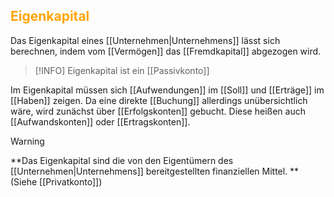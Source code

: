 ## <font color = "orange">Eigenkapital</font>

Das Eigenkapital eines [[Unternehmen|Unternehmens]] lässt sich berechnen, indem vom [[Vermögen]] das [[Fremdkapital]] abgezogen wird.

>[!INFO]
>Eigenkapital ist ein [[Passivkonto]]

Im Eigenkapital müssen sich [[Aufwendungen]] im [[Soll]] und [[Erträge]] im [[Haben]] zeigen. Da eine direkte [[Buchung]] allerdings unübersichtlich wäre, wird zunächst über [[Erfolgskonten]] gebucht. Diese heißen auch [[Aufwandskonten]] oder [[Ertragskonten]]. 

>[!Warning]
>**Das Eigenkapital sind die von den Eigentümern des [[Unternehmen|Unternehmens]] bereitgestellten finanziellen Mittel. **
>(Siehe [[Privatkonto]])
